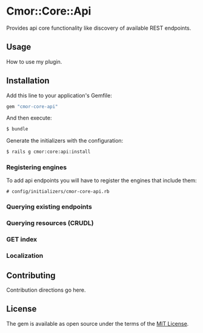 # Cmor::Core::Api

Provides api core functionality like discovery of available REST endpoints.

## Usage

How to use my plugin.

## Installation

Add this line to your application's Gemfile:

```ruby
gem "cmor-core-api"
```

And then execute:

```bash
$ bundle
```

Generate the initializers with the configuration:

```bash
$ rails g cmor:core:api:install
```

### Registering engines

To add api endpoints you will have to register the engines that include them:

    # config/initializers/cmor-core-api.rb

### Querying existing endpoints

### Querying resources (CRUDL)

### GET index

### Localization

## Contributing

Contribution directions go here.

## License

The gem is available as open source under the terms of the [MIT License](https://opensource.org/licenses/MIT).

